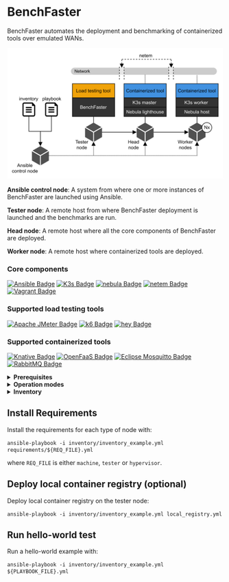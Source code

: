 # BenchFaster

BenchFaster automates the deployment and benchmarking of containerized
tools over emulated WANs. 

<img src="_img/stack.png" alt= “stack”>


**Ansible control node**: A system from where one or more instances of BenchFaster are
  launched using Ansible.

**Tester node**: A remote host from where BenchFaster deployment is launched and the
  benchmarks are run.

**Head node**: A remote host where all the core components of BenchFaster are
deployed.

**Worker node**: A remote host where containerized tools are deployed.


### Core components

[![Ansible Badge](https://img.shields.io/badge/Ansible-E00?logo=ansible&logoColor=fff&style=for-the-badge)](https://docs.ansible.com/)
[![K3s Badge](https://img.shields.io/badge/K3s-FFC61C?logo=k3s&logoColor=000&style=for-the-badge)](https://k3s.io/)
[![nebula Badge](https://img.shields.io/badge/nebula-714431?style=for-the-badge)](https://github.com/slackhq/nebula)
[![netem Badge](https://img.shields.io/badge/netem-445982?style=for-the-badge)](https://man7.org/linux/man-pages/man8/tc-netem.8.html)
[![Vagrant Badge](https://img.shields.io/badge/Vagrant-1868F2?logo=vagrant&logoColor=fff&style=for-the-badge)](https://www.vagrantup.com/)

### Supported load testing tools

[![Apache JMeter Badge](https://img.shields.io/badge/Apache%20JMeter-D22128?logo=apachejmeter&logoColor=fff&style=for-the-badge)](https://jmeter.apache.org/)
[![k6 Badge](https://img.shields.io/badge/k6-7D64FF?logo=k6&logoColor=fff&style=for-the-badge)](https://k6.io) 
[![hey Badge](https://img.shields.io/badge/hey-EEACB0?style=for-the-badge)](https://github.com/rakyll/hey)

### Supported containerized tools

[![Knative Badge](https://img.shields.io/badge/Knative-0865AD?logo=knative&logoColor=fff&style=for-the-badge)](https://knative.dev/docs/)
[![OpenFaaS Badge](https://img.shields.io/badge/OpenFaaS-3B5EE9?logo=openfaas&logoColor=fff&style=for-the-badge)](https://www.openfaas.com/)
[![Eclipse Mosquitto Badge](https://img.shields.io/badge/Eclipse%20Mosquitto-3C5280?logo=eclipsemosquitto&logoColor=fff&style=for-the-badge)](https://mosquitto.org/)
[![RabbitMQ Badge](https://img.shields.io/badge/RabbitMQ-F60?logo=rabbitmq&logoColor=fff&style=for-the-badge)](https://www.rabbitmq.com/)



<details>
<summary><b>Prerequisites</b></summary>

- Ubuntu Server 22.04 or Arch Linux in all nodes
- `ansible` installed in the control node (check Ansible node [requirements](https://docs.ansible.com/ansible/latest/installation_guide/intro_installation.html#node-requirement-summary))
- Passwordless sudo access in all nodes
- SSH key-based authentication from control node to all other nodes
- Raspberry Pis with Ubuntu Server, please check [K3s docs](https://docs.k3s.io/advanced#raspberry-pi) and enable `systemd-timesyncd.service`
</details>

<details>
<summary><b>Operation modes</b></summary>
Two operation modes are possible in BenchFaster:

- Hosts mode: Head/worker nodes are remote systems.
- Hypervisor mode: Head/worker nodes are deployed on VMs with libvirt/KVM.
</details>

<details>
<summary><b>Inventory</b></summary>

Two categories of hosts are expected in the Ansible inventory file: `machines`
and `testers`. 

Common parameters:
- `ansible_host`: Name of the host to connect from the ansible control node
- `ansible_user`: User name to connect
- `interface`: Network interface
- `arch`: amd64 or arm64

Machines:
- `headnode`: true, when the machine is the head node

Testers:
- `address_benchmark`: Name of the host where to run the benchmarks against
</details>

## Install Requirements

Install the requirements for each type of node with:

```shell
ansible-playbook -i inventory/inventory_example.yml requirements/${REQ_FILE}.yml
```
where `REQ_FILE` is either `machine`, `tester` or `hypervisor`.

## Deploy local container registry (optional)

Deploy local container registry on the tester node:
```shell
ansible-playbook -i inventory/inventory_example.yml local_registry.yml
```

## Run hello-world test

Run a hello-world example with:

```shell
ansible-playbook -i inventory/inventory_example.yml ${PLAYBOOK_FILE}.yml
```